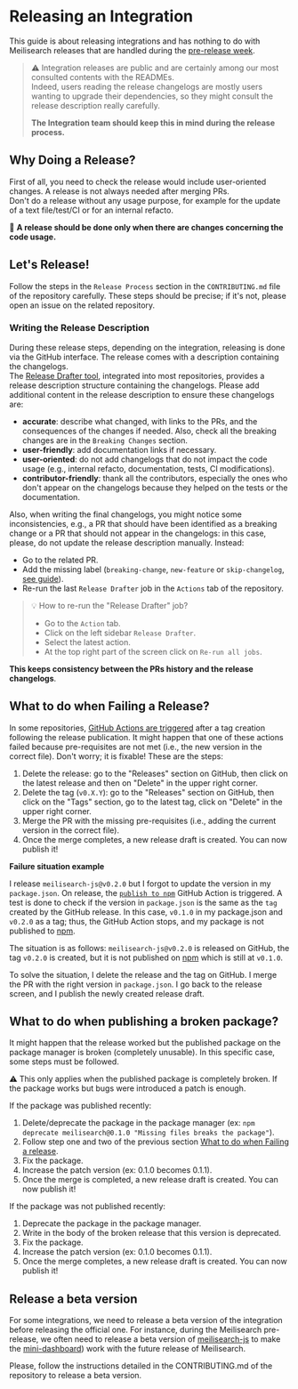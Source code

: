 # Releasing an Integration

This guide is about releasing integrations and has nothing to do with Meilisearch releases that are handled during the [pre-release week](./pre-release-week.md).

> ⚠️ Integration releases are public and are certainly among our most consulted contents with the READMEs.<br>
> Indeed, users reading the release changelogs are mostly users wanting to upgrade their dependencies, so they might consult the release description really carefully.
>
> **The Integration team should keep this in mind during the release process.**

## Why Doing a Release?

First of all, you need to check the release would include user-oriented changes. A release is not always needed after merging PRs.<br>
Don't do a release without any usage purpose, for example for the update of a text file/test/CI or for an internal refacto.

📢 **A release should be done only when there are changes concerning the code usage.**

## Let's Release!

Follow the steps in the `Release Process` section in the `CONTRIBUTING.md` file of the repository carefully. These steps should be precise; if it's not, please open an issue on the related repository.

### Writing the Release Description

During these release steps, depending on the integration, releasing is done via the GitHub interface. The release comes with a description containing the changelogs. <br>
The [Release Drafter tool](./release-drafter.md), integrated into most repositories, provides a release description structure containing the changelogs. Please add additional content in the release description to ensure these changelogs are:
- **accurate**: describe what changed, with links to the PRs, and the consequences of the changes if needed. Also, check all the breaking changes are in the `Breaking Changes` section.
- **user-friendly**: add documentation links if necessary.
- **user-oriented**: do not add changelogs that do not impact the code usage (e.g., internal refacto, documentation, tests, CI modifications).
- **contributor-friendly**: thank all the contributors, especially the ones who don't appear on the changelogs because they helped on the tests or the documentation.

Also, when writing the final changelogs, you might notice some inconsistencies, e.g., a PR that should have been identified as a breaking change or a PR that should not appear in the changelogs: in this case, please, do not update the release description manually. Instead:
- Go to the related PR.
- Add the missing label (`breaking-change`, `new-feature` or `skip-changelog`, [see guide](./release-drafter#how-does-the-release-drafter-work)).
- Re-run the last `Release Drafter` job in the `Actions` tab of the repository.

> 💡 How to re-run the "Release Drafter" job?
> - Go to the `Action` tab.
> - Click on the left sidebar `Release Drafter`.
> - Select the latest action.
> - At the top right part of the screen click on `Re-run all jobs`.

**This keeps consistency between the PRs history and the release changelogs**.

## What to do when Failing a Release?

In some repositories, [GitHub Actions are triggered](https://github.com/meilisearch/meilisearch-js/blob/main/.github/workflows/publish.yml) after a tag creation following the release publication. It might happen that one of these actions failed because pre-requisites are not met (i.e., the new version in the correct file). Don't worry; it is fixable! These are the steps:

1. Delete the release: go to the "Releases" section on GitHub, then click on the latest release and then on "Delete" in the upper right corner.
2. Delete the tag (`v0.X.Y`):  go to the "Releases" section on GitHub, then click on the "Tags" section, go to the latest tag, click on "Delete" in the upper right corner.
3. Merge the PR with the missing pre-requisites (i.e., adding the current version in the correct file).
4. Once the merge completes, a new release draft is created. You can now publish it!

**Failure situation example**

I release `meilisearch-js@v0.2.0` but I forgot to update the version in my `package.json`. On release, the [`publish to npm`]((https://github.com/meilisearch/meilisearch-js/blob/main/.github/workflows/publish.yml)) GitHub Action is triggered. A test is done to check if the version in `package.json` is the same as the `tag` created by the GitHub release. In this case, `v0.1.0` in my package.json and `v0.2.0` as a tag; thus, the GitHub Action stops, and my package is not published to [npm](https://www.npmjs.com/).

The situation is as follows: `meilisearch-js@v0.2.0` is released on GitHub, the tag `v0.2.0` is created, but it is not published on [npm](https://www.npmjs.com/) which is still at `v0.1.0`.

To solve the situation, I delete the release and the tag on GitHub. I merge the PR with the right version in `package.json`. I go back to the release screen, and I publish the newly created release draft.

## What to do when publishing a broken package?

It might happen that the release worked but the published package on the package manager is broken (completely unusable). In this specific case, some steps must be followed.

⚠️ This only applies when the published package is completely broken. If the package works but bugs were introduced a patch is enough.

If the package was published recently:

1. Delete/deprecate the package in the package manager (ex: `npm deprecate meilisearch@0.1.0 "Missing files breaks the package"`).
2. Follow step one and two of the previous section [What to do when Failing a release](#what-to-do-when-failing-a-release).
3. Fix the package.
4. Increase the patch version (ex: 0.1.0 becomes 0.1.1).
5. Once the merge is completed, a new release draft is created. You can now publish it!

If the package was not published recently:
1. Deprecate the package in the package manager.
2. Write in the body of the broken release that this version is deprecated.
3. Fix the package.
4. Increase the patch version (ex: 0.1.0 becomes 0.1.1).
5. Once the merge completes, a new release draft is created. You can now publish it!

## Release a beta version

For some integrations, we need to release a beta version of the integration before releasing the official one. For instance, during the Meilisearch pre-release, we often need to release a beta version of [meilisearch-js](https://github.com/meilisearch/meilisearch-js) to make the [mini-dashboard](https://github.com/meilisearch/mini-dashboard)) work with the future release of Meilisearch.

Please, follow the instructions detailed in the CONTRIBUTING.md of the repository to release a beta version.
